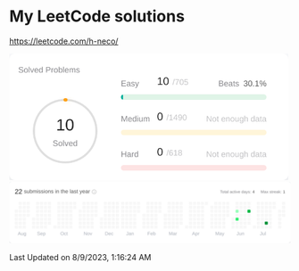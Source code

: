 # My LeetCode solutions

https://leetcode.com/h-neco/

<!--START_SECTION:leetcode-streak-updated-time-->

<a href="https://leetcode.com/h-neco/" target="_blank">
<picture>
  <source media="(prefers-color-scheme: dark)" srcset="./images/problems_dark.png" width="500">
  <img alt="" src="./images/problems.png" width="500">
</picture>
</a>
<a href="https://leetcode.com/h-neco/" target="_blank">
<picture>
  <source media="(prefers-color-scheme: dark)" srcset="./images/streak_dark.png">
  <img alt="" src="./images/streak.png">
</picture>
</a>
  
Last Updated on 8/9/2023, 1:16:24 AM
  
<!--END_SECTION:leetcode-streak-updated-time-->